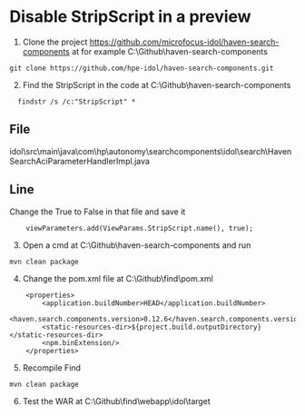 # Disable StripScript in a preview 
1. Clone the project https://github.com/microfocus-idol/haven-search-components at for example C:\Github\haven-search-components
```
git clone https://github.com/hpe-idol/haven-search-components.git
```

2) Find the StripScript in the code at C:\Github\haven-search-components
```	
  findstr /s /c:"StripScript" *
```

## File
idol\src\main\java\com\hp\autonomy\searchcomponents\idol\search\HavenSearchAciParameterHandlerImpl.java

## Line
Change the True to False in that file and save it

```  
	viewParameters.add(ViewParams.StripScript.name(), true);
```

3) Open a cmd at C:\Github\haven-search-components and run 
```
mvn clean package
```

4) Change the pom.xml file at C:\Github\find\pom.xml
```
    <properties>
        <application.buildNumber>HEAD</application.buildNumber>
        <haven.search.components.version>0.12.6</haven.search.components.version>
        <static-resources-dir>${project.build.outputDirectory}</static-resources-dir>
        <npm.binExtension/>
    </properties>
```
5) Recompile Find 
```
mvn clean package 
```

6) Test the WAR at C:\Github\find\webapp\idol\target

